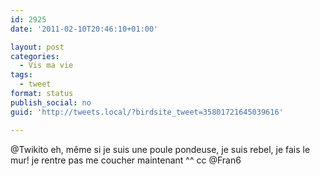 ```yaml
---
id: 2925
date: '2011-02-10T20:46:10+01:00'

layout: post
categories:
  - Vis ma vie
tags:
  - tweet
format: status
publish_social: no
guid: 'http://tweets.local/?birdsite_tweet=35801721645039616'

---
```


@Twikito eh, même si je suis une poule pondeuse, je suis rebel, je fais le mur! je rentre pas me coucher maintenant ^^ cc @Fran6